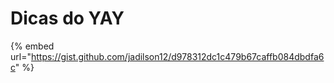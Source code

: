 # Dicas do YAY

{% embed url="https://gist.github.com/jadilson12/d978312dc1c479b67caffb084dbdfa6c" %}
